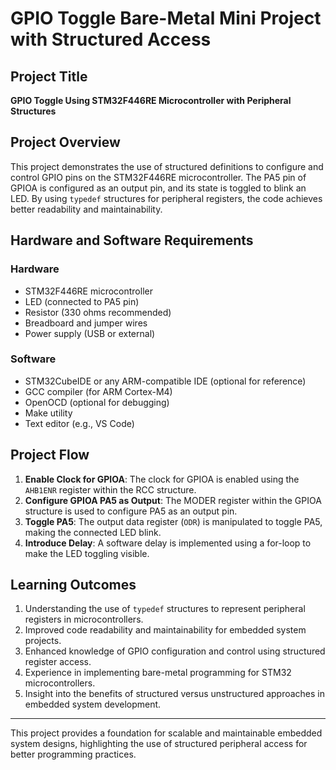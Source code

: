 # GPIO Toggle Bare-Metal Mini Project with Structured Access

## Project Title
**GPIO Toggle Using STM32F446RE Microcontroller with Peripheral Structures**

## Project Overview
This project demonstrates the use of structured definitions to configure and control GPIO pins on the STM32F446RE microcontroller. The PA5 pin of GPIOA is configured as an output pin, and its state is toggled to blink an LED. By using `typedef` structures for peripheral registers, the code achieves better readability and maintainability.

## Hardware and Software Requirements
### Hardware
- STM32F446RE microcontroller
- LED (connected to PA5 pin)
- Resistor (330 ohms recommended)
- Breadboard and jumper wires
- Power supply (USB or external)

### Software
- STM32CubeIDE or any ARM-compatible IDE (optional for reference)
- GCC compiler (for ARM Cortex-M4)
- OpenOCD (optional for debugging)
- Make utility
- Text editor (e.g., VS Code)

## Project Flow
1. **Enable Clock for GPIOA**: The clock for GPIOA is enabled using the `AHB1ENR` register within the RCC structure.
2. **Configure GPIOA PA5 as Output**: The MODER register within the GPIOA structure is used to configure PA5 as an output pin.
3. **Toggle PA5**: The output data register (`ODR`) is manipulated to toggle PA5, making the connected LED blink.
4. **Introduce Delay**: A software delay is implemented using a for-loop to make the LED toggling visible.

## Learning Outcomes
1. Understanding the use of `typedef` structures to represent peripheral registers in microcontrollers.
2. Improved code readability and maintainability for embedded system projects.
3. Enhanced knowledge of GPIO configuration and control using structured register access.
4. Experience in implementing bare-metal programming for STM32 microcontrollers.
5. Insight into the benefits of structured versus unstructured approaches in embedded system development.

---

This project provides a foundation for scalable and maintainable embedded system designs, highlighting the use of structured peripheral access for better programming practices.

